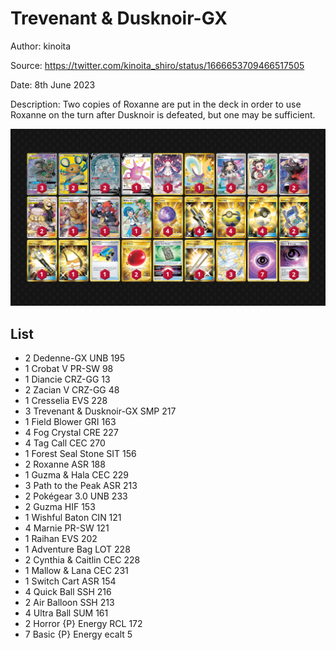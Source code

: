 # Trevenant & Dusknoir-GX

Author: kinoita

Source: <https://twitter.com/kinoita_shiro/status/1666653709466517505>

Date: 8th June 2023

Description: Two copies of Roxanne are put in the deck in order to use Roxanne on the turn after Dusknoir is defeated, but one may be sufficient.

![decklist](../images/../../images/SVI/Trevenant%20&%20Dusknoir-GX/1-%20Trevenant%20&%20Dusknoir-GX.png)

## List

* 2 Dedenne-GX UNB 195
* 1 Crobat V PR-SW 98
* 1 Diancie CRZ-GG 13
* 2 Zacian V CRZ-GG 48
* 1 Cresselia EVS 228
* 3 Trevenant & Dusknoir-GX SMP 217
* 1 Field Blower GRI 163
* 4 Fog Crystal CRE 227
* 4 Tag Call CEC 270
* 1 Forest Seal Stone SIT 156
* 2 Roxanne ASR 188
* 1 Guzma & Hala CEC 229
* 3 Path to the Peak ASR 213
* 2 Pokégear 3.0 UNB 233
* 2 Guzma HIF 153
* 1 Wishful Baton CIN 121
* 4 Marnie PR-SW 121
* 1 Raihan EVS 202
* 1 Adventure Bag LOT 228
* 2 Cynthia & Caitlin CEC 228
* 1 Mallow & Lana CEC 231
* 1 Switch Cart ASR 154
* 4 Quick Ball SSH 216
* 2 Air Balloon SSH 213
* 4 Ultra Ball SUM 161
* 2 Horror {P} Energy RCL 172
* 7 Basic {P} Energy ecalt 5

